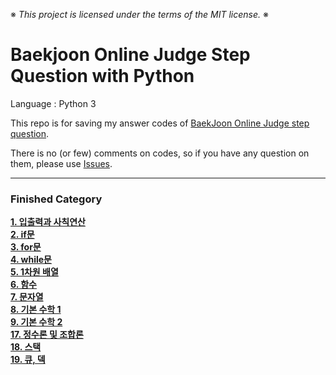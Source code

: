 ※ _This project is licensed under the terms of the MIT license._ ※

# Baekjoon Online Judge Step Question with Python

Language : Python 3

This repo is for saving my answer codes of [BaekJoon Online Judge step question](https://www.acmicpc.net/step).

There is no (or few) comments on codes, so if you have any question on them, please use [Issues](https://github.com/WondooSeo/Baekjoon_OJ_Step_Question_with_Python/issues).

---

### Finished Category
**[1. 입출력과 사칙연산](https://github.com/WondooSeo/Baekjoon_OJ_Step_Question_with_Python/tree/main/1.%20%EC%9E%85%EC%B6%9C%EB%A0%A5%EA%B3%BC%20%EC%82%AC%EC%B9%99%EC%97%B0%EC%82%B0) </br>
[2. if문](https://github.com/WondooSeo/Baekjoon_OJ_Step_Question_with_Python/tree/main/2.%20if%EB%AC%B8)</br>
[3. for문](https://github.com/WondooSeo/Baekjoon_OJ_Step_Question_with_Python/tree/main/3.%20for%EB%AC%B8)</br>
[4. while문](https://github.com/WondooSeo/Baekjoon_OJ_Step_Question_with_Python/tree/main/4.%20while%EB%AC%B8)</br>
[5. 1차원 배열](https://github.com/WondooSeo/Baekjoon_OJ_Step_Question_with_Python/tree/main/5.%201%EC%B0%A8%EC%9B%90%20%EB%B0%B0%EC%97%B4)</br>
[6. 함수](https://github.com/WondooSeo/Baekjoon_OJ_Step_Question_with_Python/tree/main/6.%20%ED%95%A8%EC%88%98)</br>
[7. 문자열](https://github.com/WondooSeo/Baekjoon_OJ_Step_Question_with_Python/tree/main/7.%20%EB%AC%B8%EC%9E%90%EC%97%B4)</br>
[8. 기본 수학 1](https://github.com/WondooSeo/Baekjoon_OJ_Step_Question_with_Python/tree/main/8.%20%EA%B8%B0%EB%B3%B8%20%EC%88%98%ED%95%99%201)</br>
[9. 기본 수학 2](https://github.com/WondooSeo/Baekjoon_OJ_Step_Question_with_Python/tree/main/9.%20%EA%B8%B0%EB%B3%B8%20%EC%88%98%ED%95%99%202)</br>
[17. 정수론 및 조합론](https://github.com/WondooSeo/Baekjoon_OJ_Step_Question_with_Python/tree/main/17.%20%EC%A0%95%EC%88%98%EB%A1%A0%20%EB%B0%8F%20%EC%A1%B0%ED%95%A9%EB%A1%A0)</br>
[18. 스택](https://github.com/WondooSeo/Baekjoon_OJ_Step_Question_with_Python/tree/main/18.%20%EC%8A%A4%ED%83%9D)</br>
[19. 큐, 덱](https://github.com/WondooSeo/Baekjoon_OJ_Step_Question_with_Python/tree/main/19.%20%ED%81%90,%20%EB%8D%B1)</br>**
